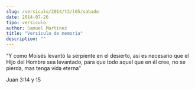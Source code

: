```yaml
---
slug: /versiculo/2014/t3/l05/sabado
date: 2014-07-26
tipo: versiculo
author: Samuel Martínez
title: "Versículo de memoria"
description: ""
---
```


“Y como Moisés levantó la serpiente en el desierto, así es necesario que el Hijo del Hombre sea levantado, para que todo aquel que en él cree, no se pierda, mas tenga vida eterna”

Juan 3:14 y 15
